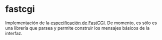 # fastcgi

Implementación de la [especificación de FastCGI](https://fastcgi-archives.github.io/FastCGI_Specification.html).
De momento, es sólo es una librería que parsea y permite construir los mensajes básicos de la interfaz.
